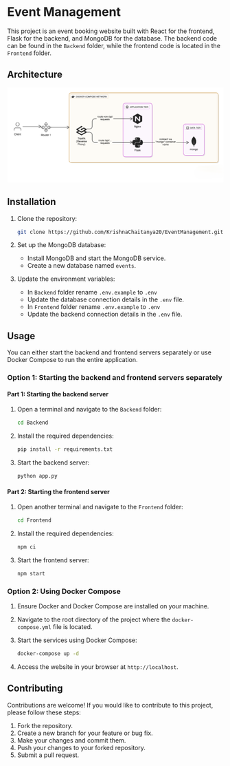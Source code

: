 # Event Management

This project is an event booking website built with React for the frontend, Flask for the backend, and MongoDB for the database. The backend code can be found in the `Backend` folder, while the frontend code is located in the `Frontend` folder.

## Architecture

![Event Ticketing Architecture](./EventTicketing_Architecture.png)

## Installation

1. Clone the repository:

    ```bash
    git clone https://github.com/KrishnaChaitanya20/EventManagement.git
    ```

2. Set up the MongoDB database:

    - Install MongoDB and start the MongoDB service.
    - Create a new database named `events`.

3. Update the environment variables:

    - In `Backend` folder rename `.env.example` to `.env`
    - Update the database connection details in the `.env` file.
    - In `Frontend` folder rename `.env.example` to `.env`
    - Update the backend connection details in the `.env` file.

## Usage

You can either start the backend and frontend servers separately or use Docker Compose to run the entire application.

### Option 1: Starting the backend and frontend servers separately

#### Part 1: Starting the backend server

1. Open a terminal and navigate to the `Backend` folder:

    ```bash
    cd Backend
    ```

2. Install the required dependencies:

    ```bash
    pip install -r requirements.txt
    ```

3. Start the backend server:

    ```bash
    python app.py
    ```

#### Part 2: Starting the frontend server

1. Open another terminal and navigate to the `Frontend` folder:

    ```bash
    cd Frontend
    ```

2. Install the required dependencies:

    ```bash
    npm ci
    ```

3. Start the frontend server:

    ```bash
    npm start
    ```

### Option 2: Using Docker Compose

1. Ensure Docker and Docker Compose are installed on your machine.

2. Navigate to the root directory of the project where the `docker-compose.yml` file is located.

3. Start the services using Docker Compose:

    ```bash
    docker-compose up -d
    ```

4. Access the website in your browser at `http://localhost`.

## Contributing

Contributions are welcome! If you would like to contribute to this project, please follow these steps:

1. Fork the repository.
2. Create a new branch for your feature or bug fix.
3. Make your changes and commit them.
4. Push your changes to your forked repository.
5. Submit a pull request.
